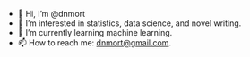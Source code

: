 - 👋 Hi, I’m @dnmort
- 👀 I’m interested in statistics, data science, and novel writing.
- 🌱 I’m currently learning machine learning.
- 📫 How to reach me: dnmort@gmail.com.

<!---
dnmort/dnmort is a ✨ special ✨ repository because its `README.md` (this file) appears on your GitHub profile.
You can click the Preview link to take a look at your changes.
--->

